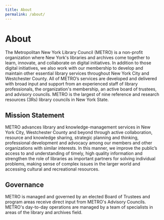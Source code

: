 ```yaml
---
title: About
permalink: /about/
---
```


# About

The Metropolitan New York Library Council (METRO) is a non-profit organization where New York's libraries and archives come together to learn, innovate, and collaborate on digital initiatives. In addition to those digital initiatives, we also work with our membership to develop and maintain other essential library services throughout New York City and Westchester County. All of METRO’s services are developed and delivered with broad input and support from an experienced staff of library professionals, the organization's membership, an active board of trustees, and advisory councils.  METRO is the largest of nine reference and research resources (3Rs) library councils in New York State.

## Mission Statement

METRO advances library and knowledge-management services in New York City, Westchester County and beyond through active collaboration, resource and knowledge sharing, strategic planning and thinking, professional development and advocacy among our members and other organizations with similar interests. In this manner, we improve the public’s access to and understanding of timely, high quality information and strengthen the role of libraries as important partners for solving individual problems, making sense of complex issues in the larger world and accessing cultural and recreational resources.

## Governance

METRO is managed and governed by an elected Board of Trustees and program areas receive direct input from METRO's Advisory Councils. METRO's day-to-day operations are managed by a team of specialists in areas of the library and archives field.
